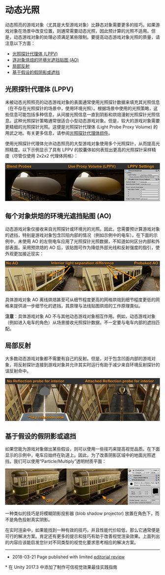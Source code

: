 # 动态光照

动态照亮的游戏对象（尤其是大型游戏对象）比静态对象需要更多的技巧。如果游戏对象在场景中改变位置，则通常需要动态光照，因此预计算的光照不适用。但是，动态游戏对象的处理必须满足某些限制。要提高动态游戏对象光照的质量，请注意以下方面：

* [光照探针代理体 (LPPV)](#lppv)
* [逐对象烘焙的环境光遮挡贴图 (AO)](#aoMap)
* [局部反射](#reflection)
* [基于假设的假阴影或遮挡](#assumptions)

<a name="lppv"></a> 
## 光照探针代理体 (LPPV)

未被动态光照照亮的动态游戏对象的表面通常使用光照探针数据来填充其光照信息（在不存在光照探针的场景中，使用环境光照）。根据场景中使用的光照策略，这些信息可能包括多种信息，从间接光照信息一直到阴影和烘焙漫射光照探针光照信息。这种光照探针策略通常很适合小型动态游戏对象。但是，较大的游戏对象需要更精细的光照探针光照。这便是光照探针代理体 (Light Probe Proxy Volume) 的用武之地。有关更多信息，请参阅[光照探针代理体组件](class-LightProbeProxyVolume.html)。

使用光照探针代理体允许动态照亮的大型游戏对象使用多个光照探针，从而提高光照精度。以下示例显示了具有 LPPV 的胶囊体如何表现出更高的光照探针采样精度（尽管仅使用 2x2x2 代理体网格）：

![表现 LLPV 影响的胶囊体比较情况](../uploads/Main/BelievableVisualsLPPVCapsule.jpg)

<a name="aoMap"></a> 
## 每个对象烘焙的环境光遮挡贴图 (AO)


动态游戏对象仅接收来自光照探针或环境光的光照。因此，您需要预计算游戏对象的遮挡，特别是游戏对象包含凹陷内部的情况（例如示例中的电车）。在下面的示例中，未使用 AO 的左侧电车应用了光照探针光照数据，不知道如何区分内部和外部表面。采用预烘焙的 AO 后，该贴图可作为降低外部光线和反射强度的指引，使外观更加接近现实：

![表现 AO 影响的电车比较情况](../uploads/Main/BelievableVisualsBakedAO.jpg)

具体游戏对象 AO 离线烘焙甚至可从细节程度更高的网格烘焙到细节程度更低的网格来提供进一步细节化的遮挡，其原理与法线贴图烘焙的工作原理类似。

**注意**：具体游戏对象 AO 不与其他动态游戏对象相互作用。例如，动态游戏对象（例如进入电车的角色）从场景接收光照探针数据，不一定要与电车内部的遮挡匹配。

<a name="reflection"></a> 
## 局部反射

大多数动态游戏对象都不需要有自己的反射。但是，对于包含凹面内部的游戏对象，将反射探针连接到游戏对象并允许其实时运行有助于减少来自环境反射探针的误反射命中。

![显示了反射问题的夸张材质](../uploads/Main/BelievableVisualsLocalReflection.jpg)

<a name="assumptions"></a> 
## 基于假设的假阴影或遮挡

如果您能为游戏对象做出某些假设，则可以使用一些技巧来提高视觉品质。在下面显示的示例中，电车应始终在轨道上。因此，为了改善阴影区域中的地面光照遮挡，我们可以使用“Particle/Multiply”透明材质平面：

![使用 Particle/Multiply 透明材质的简单平面技巧](../uploads/Main/BelievableVisualsFakeShadows.jpg)

一种类似的技巧是将模糊阴影投影器 (blob shadow projector) 放置在角色下，而不是角色投射真实阴影。

在实时渲染中，如果能找到一种有效的技巧，并且性能代价较低，那么它通常便是可行的解决方案。肯定还有更多的提示和技巧有助于改善视觉渲染效果。上面列出的内容应该能启发您针对不同类型的视觉化要求思考相应的解决方案。

---

* <span class="page-edit">2018-03-21  Page published with limited [editorial review](DocumentationEditorialReview.html)
</span>
* <span class="page-history">在 Unity 2017.3 中添加了制作可信视觉效果最佳实践指南</span>
